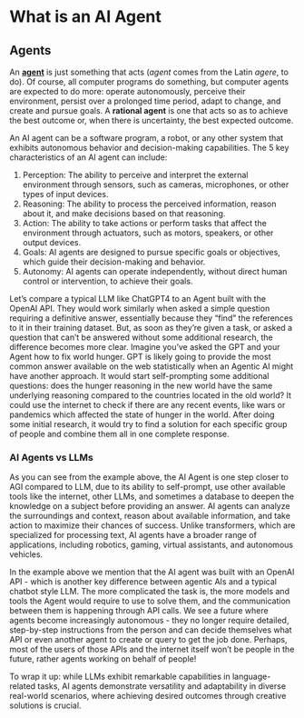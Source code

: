 # What is an AI Agent

## Agents

An [**agent**](https://aima.cs.berkeley.edu/) is just something that acts (_agent_ comes from the Latin _agere_, to do). Of course, all computer programs do something, but computer agents are expected to do more: operate autonomously, perceive their environment, persist over a prolonged time period, adapt to change, and create and pursue goals. A **rational agent** is one that acts so as to achieve the best outcome or, when there is uncertainty, the best expected outcome.

An AI agent can be a software program, a robot, or any other system that exhibits autonomous behavior and decision-making capabilities. The 5 key characteristics of an AI agent can include:

1. Perception: The ability to perceive and interpret the external environment through sensors, such as cameras, microphones, or other types of input devices.
2. Reasoning: The ability to process the perceived information, reason about it, and make decisions based on that reasoning.
3. Action: The ability to take actions or perform tasks that affect the environment through actuators, such as motors, speakers, or other output devices.
4. Goals: AI agents are designed to pursue specific goals or objectives, which guide their decision-making and behavior.
5. Autonomy: AI agents can operate independently, without direct human control or intervention, to achieve their goals.

Let’s compare a typical LLM like ChatGPT4 to an Agent built with the OpenAI API. They would work similarly when asked a simple question requiring a definitive answer, essentially because they “find” the references to it in their training dataset. But, as soon as they’re given a task, or asked a question that can’t be answered without some additional research, the difference becomes more clear. Imagine you’ve asked the GPT and your Agent how to fix world hunger. GPT is likely going to provide the most common answer available on the web statistically when an Agentic AI might have another approach. It would start self-prompting some additional questions: does the hunger reasoning in the new world have the same underlying reasoning compared to the countries located in the old world? It could use the internet to check if there are any recent events, like wars or pandemics which affected the state of hunger in the world. After doing some initial research, it would try to find a solution for each specific group of people and combine them all in one complete response.

### AI Agents vs LLMs

As you can see from the example above, the AI Agent is one step closer to AGI compared to LLM, due to its ability to self-prompt, use other available tools like the internet, other LLMs, and sometimes a database to deepen the knowledge on a subject before providing an answer. AI agents can analyze the surroundings and context, reason about available information, and take action to maximize their chances of success. Unlike transformers, which are specialized for processing text, AI agents have a broader range of applications, including robotics, gaming, virtual assistants, and autonomous vehicles.

In the example above we mention that the AI agent was built with an OpenAI API - which is another key difference between agentic AIs and a typical chatbot style LLM. The more complicated the task is, the more models and tools the Agent would require to use to solve them, and the communication between them is happening through API calls. We see a future where agents become increasingly autonomous - they no longer require detailed, step-by-step instructions from the person and can decide themselves what API or even another agent to create or query to get the job done. Perhaps, most of the users of those APIs and the internet itself won’t be people in the future, rather agents working on behalf of people!

To wrap it up: while LLMs exhibit remarkable capabilities in language-related tasks, AI agents demonstrate versatility and adaptability in diverse real-world scenarios, where achieving desired outcomes through creative solutions is crucial.
